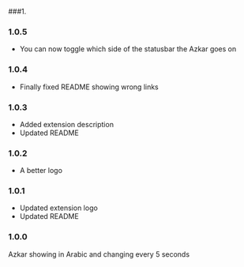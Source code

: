 ###1.

### 1.0.5

- You can now toggle which side of the statusbar the Azkar goes on


### 1.0.4

- Finally fixed README showing wrong links


### 1.0.3 

- Added extension description
- Updated README


### 1.0.2 

- A better logo


### 1.0.1

- Updated extension logo
- Updated README

### 1.0.0

Azkar showing in Arabic and changing every 5 seconds


